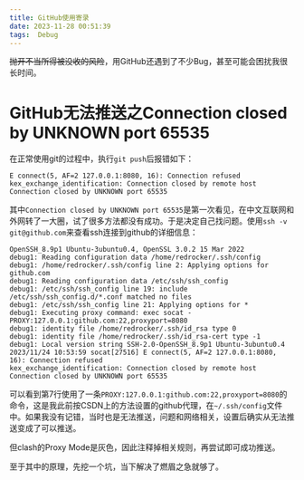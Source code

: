 ```yaml
---
title: GitHub使用寄录
date: 2023-11-28 00:51:39
tags:  Debug
---
```


~~抛开不当所得被没收的风险~~，用GitHub还遇到了不少Bug，甚至可能会困扰我很长时间。

# GitHub无法推送之Connection closed by UNKNOWN port 65535

在正常使用git的过程中，执行`git push`后报错如下：

```shell
E connect(5, AF=2 127.0.0.1:8080, 16): Connection refused
kex_exchange_identification: Connection closed by remote host
Connection closed by UNKNOWN port 65535
```

其中`Connection closed by UNKNOWN port 65535`是第一次看见，在中文互联网和外网转了一大圈，试了很多方法都没有成功。于是决定自己找问题。使用`ssh -v git@github.com`来查看ssh连接到github的详细信息：

````shell
OpenSSH_8.9p1 Ubuntu-3ubuntu0.4, OpenSSL 3.0.2 15 Mar 2022
debug1: Reading configuration data /home/redrocker/.ssh/config
debug1: /home/redrocker/.ssh/config line 2: Applying options for github.com
debug1: Reading configuration data /etc/ssh/ssh_config
debug1: /etc/ssh/ssh_config line 19: include /etc/ssh/ssh_config.d/*.conf matched no files
debug1: /etc/ssh/ssh_config line 21: Applying options for *
debug1: Executing proxy command: exec socat - PROXY:127.0.0.1:github.com:22,proxyport=8080
debug1: identity file /home/redrocker/.ssh/id_rsa type 0
debug1: identity file /home/redrocker/.ssh/id_rsa-cert type -1
debug1: Local version string SSH-2.0-OpenSSH_8.9p1 Ubuntu-3ubuntu0.4
2023/11/24 10:53:59 socat[27516] E connect(5, AF=2 127.0.0.1:8080, 16): Connection refused
kex_exchange_identification: Connection closed by remote host
Connection closed by UNKNOWN port 65535
````

可以看到第7行使用了一条`PROXY:127.0.0.1:github.com:22,proxyport=8080`的命令，这是我此前按CSDN上的方法设置的github代理，在`~/.ssh/config`文件中。如果我没有记错，当时也是无法推送，问题和网络相关，设置后确实从无法推送变成了可以推送。

但clash的Proxy Mode是灰色，因此注释掉相关规则，再尝试即可成功推送。

至于其中的原理，先挖一个坑，当下解决了燃眉之急就够了。